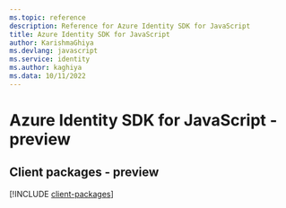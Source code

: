 ```yaml
---
ms.topic: reference
description: Reference for Azure Identity SDK for JavaScript
title: Azure Identity SDK for JavaScript
author: KarishmaGhiya
ms.devlang: javascript
ms.service: identity
ms.author: kaghiya
ms.data: 10/11/2022
---
```

# Azure Identity SDK for JavaScript - preview

## Client packages - preview
[!INCLUDE [client-packages](identity-client-index.md)]